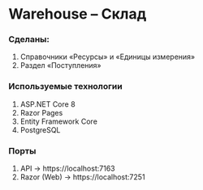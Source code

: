# Warehouse – Склад
### Сделаны:
1. Справочники «Ресурсы» и «Единицы измерения»
2. Раздел «Поступления»

### Используемые технологии
1. ASP.NET Core 8
2. Razor Pages
3. Entity Framework Core
4. PostgreSQL

### Порты
1. API → https://localhost:7163
2. Razor (Web) → https://localhost:7251
